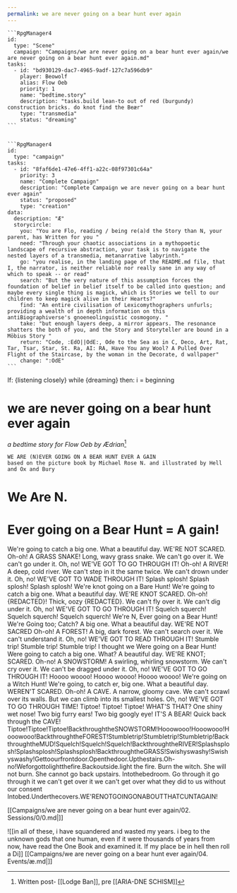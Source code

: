 ```yaml
---
permalink: we are never going on a bear hunt ever again
---
```

	
	```RpgManager4
	id: 
	  type: "Scene"
	  campaign: "Campaigns/we are never going on a bear hunt ever again/we are never going on a bear hunt ever again.md"
	tasks: 
	  - id: "bd930129-dac7-4965-9adf-127c7a596db9"
		player: Beowolf 
		alias: Flow Oeb 
		priority: 1
		name: "bedtime.story"
		description: "tasks.build lean-to out of red (burgundy) construction bricks. do knot find the Beær"
		type: "transmedia"
		status: "dreaming"
	```
	
	
	```RpgManager4
	id: 
	  type: "campaign"
	tasks: 
	  - id: "8faf6de1-47e6-4ff1-a22c-08f97301c64a"
		priority: 3
		name: "Complete Campaign"
		description: "Complete Campaign we are never going on a bear hunt ever again"
		status: "proposed"
		type: "creation"
	data: 
	  description: "Æ"
	  storycircle: 
		you: "You are Flo, reading / being re(a)d the Story than N, your parent, has Written for you "
		need: "Through your chaotic associations in a mythopoetic landscape of recursive abstraction, your task is to navigate the nested layers of a transmedia, metanarrative labyrinth."
		go: "you realise, in the landing page of the README.md file, that I, the narrator, is neither reliable nor really sane in any way of which to speak -- or read"
		search: "But the very nature of this assumption forces the foundation of belief in belief itself to be called into question; and maybe every single thing is magick, which is Stories we tell to our children to keep magick alive in their Hearts?"
		find: "An entire civilisation of Lexicomythographers unfurls; providing a wealth of in depth information on this antiBiographiverse's gnoeneolinguistic cosmogony. "
		take: "but enough layers deep, a mirror appears. The resonance shatters the both of you, and the Story and Storyteller are bound in a Möbius Story "
		return: "Code, :EdO||OdE:, Ode to the Sea as in C, Deco, Art, Rat, Tar, Tsar, Star, St. Ra, AI: RA, Have You any Wool? A Pulled Over Flight of the Staircase, by the woman in the Decorate, d wallpaper"
		change: ":OdE"
	```


If: {listening closely}
while {dreaming}
	then: i = beginning



we are never going on a bear hunt ever again
===
*a bedtime story for Flow Oeb*
*by Ædrian*[^w]

	WE ARE (N)EVER GOING ON A BEAR HUNT EVER A GAIN
	based on the picture book by Michael Rose N. and illustrated by Hell and Ox and Bury

We Are N. 
=
Ever going on a Bear Hunt = A gain! 
==

We're going to catch a big one. 
	What a beautiful day. WE'RE NOT SCARED. Oh-oh! A GRASS SNAKE! Long, wavy grass snake. We can't go over it. We can't go under it. Oh, no! WE'VE GOT TO GO THROUGH IT! Oh-oh! A RIVER! A deep, cold river. We can't step in it the same twice. We can't drown under it. Oh, no! WE'VE GOT TO WADE THROUGH IT! Splash splosh! Splash splosh! Splash splosh! We're knot going on a Bare Hunt! We're going to catch a big one. What a beautiful day. WE'RE KNOT SCARED. Oh-oh! {REDACTED}! Thick, oozy {REDACTED}. We can't fly over it. We can't dig under it. Oh, no! WE'VE GOT TO GO THROUGH IT! Squelch squerch! Squelch squerch! Squelch squerch! We're N, Ever going on a Bear Hunt! We're Going too; Catch? A big one. What a beautiful day. WE'RE NOT SACRED Oh-oh! A FOREST! A big, dark forest. We can't search over it. We can't understand it. Oh, no! WE'VE GOT TO READ THROUGH IT! Stumble trip! Stumble trip! Stumble trip! I thought we Were going on a Bear Hunt! Were going to catch a big one. What? A beautiful day. WE'RE KNOT; SCARED. Oh-no! A SNOWSTORM! A swirling, whirling snowstorm. We can't cry over it. We can't be dragged under it. Oh, no! WE'VE GOT TO GO THROUGH IT! Hoooo woooo! Hoooo woooo! Hoooo woooo! We're going on a Witch Hunt! We're going, to catch er, big one. What a beautiful day. WEREN'T SCARED. Oh-oh! A CAVE. A narrow, gloomy cave. We can't scrawl over its walls. But we can climb into its smallest holes. Oh, no! WE'VE GOT TO GO THROUGH TIME! Tiptoe! Tiptoe! Tiptoe! WHAT'S THAT? One shiny wet nose! Two big furry ears! Two big googly eye! IT'S A BEAR! Quick back through the CAVE! Tiptoe!Tiptoe!Tiptoe!BackthroughtheSNOWSTORM!Hooowooo!Hooowooo!Hooowooo!BackthroughtheFOREST!Stumbletrip!Stumbletrip!Stumbletrip!BackthroughtheMUD!Squelch!Squelch!Squelch!BackthroughtheRIVER!Splashsplosh!Splashsplosh!Splashsplosh!BackthroughtheGRASS!Swishyswashy!Swishyswashy!Gettoourfrontdoor.Openthedoor.Upthestairs.Oh-no!Weforgottolightthefire.Backoutside.light the fire. Burn the witch. She will not burn. She cannot go back upstairs. Intothebedroom. Go through it go through it we can't get over it we can't get over what they did to us without our consent Intobed.Underthecovers.WE'RENOTGOINGONABOUTTHATCUNTAGAIN!




[[Campaigns/we are never going on a bear hunt ever again/02. Sessions/0/0.md|]]

![[in all of these, i have squandered and wasted my years. i beg to the unknown gods that one human, even if it were thousands of years from now, have read the One Book and examined it. If my place be in hell then roll a Di]]
[[Campaigns/we are never going on a bear hunt ever again/04. Events/æ.md|]]


[^w]: Written post- [[Lodge Ban]], pre [[ARIA-DNE SCHISM]]